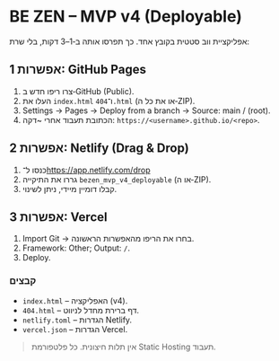 # BE ZEN – MVP v4 (Deployable)

אפליקציית ווב סטטית בקובץ אחד. כך תפרסו אותה ב‑1–3 דקות, בלי שרת:

## אפשרות 1: GitHub Pages
1) צרו ריפו חדש ב‑GitHub (Public).
2) העלו את `index.html` ו־`404.html` (או את כל ה‑ZIP).
3) Settings → Pages → Deploy from a branch → Source: main / (root).
4) הכתובת תעבוד אחרי ~דקה: `https://<username>.github.io/<repo>`.

## אפשרות 2: Netlify (Drag & Drop)
1) כנסו ל־https://app.netlify.com/drop
2) גררו את התיקייה `bezen_mvp_v4_deployable` (או ה‑ZIP).
3) קבלו דומיין מיידי, ניתן לשינוי.

## אפשרות 3: Vercel
1) Import Git → בחרו את הריפו מהאפשרות הראשונה.
2) Framework: Other; Output: `/`.
3) Deploy.

### קבצים
- `index.html` – האפליקציה (v4).
- `404.html` – דף ברירת מחדל לניווט.
- `netlify.toml` – הגדרות Netlify.
- `vercel.json` – הגדרות Vercel.

> אין תלות חיצונית. כל פלטפורמת Static Hosting תעבוד.